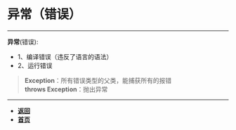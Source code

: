 # 异常（错误）

---

**异常**(错误):
-  1、编译错误（违反了语言的语法）
-  2、运行错误  

>  **Exception**：所有错误类型的父类，能捕获所有的报错   
>  **throws Exception**：抛出异常

---

- [**返回**](https://code.aliyun.com/kangxianghui/studywrod/tree/master/%E5%A4%A7%E4%BA%8C%E5%AD%A6%E4%B9%A0%E7%9F%A5%E8%AF%86%E7%82%B9/java)
- [**首页**](https://code.aliyun.com/kangxianghui/studywrod/tree/master)